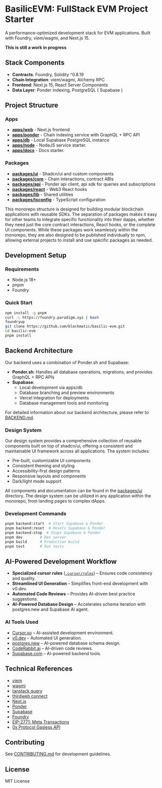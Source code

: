 # BasilicEVM: FullStack EVM Project Starter

A performance-optimized development stack for EVM applications. Built with Foundry, viem/wagmi, and Next.js 15.

__This is still a work in progress__

## Stack Components

- __Contracts__: Foundry, Solidity ^0.8.19
- __Chain Integration__: viem/wagmi, Alchemy RPC
- __Frontend__: Next.js 15, React Server Components
- __Data Layer__: Ponder indexing, PostgreSQL ( Supabase )
  
## Project Structure

### Apps
- [__apps/web__](./apps/web/README.md) - Next.js frontend
- [__apps/ponder__](./apps/ponder/README.md) - Chain indexing service with GraphQL + RPC API
- [__apps/db__](./packages/db/README.md) - Local Supabase PostgreSQL instance
- [__apps/node__](./packages/node/README.md) - NodeJS service starter.
- [__apps/docs__](./packages/docs/README.md) - Docs starter.

### Packages
- [__packages/ui__](./packages/ui/README.md) - Shadcn/ui and custom components
- [__packages/core__](./packages/core/README.md) - Chain interactions, contract ABIs
- [__packages/api__](./packages/api/README.md) - Ponder api client, api sdk for queries and subscriptions
- [__packages/react__](./packages/react/README.md) - Web3 React hooks
- [__packages/lib__](./packages/lib/README.md) - Shared utilities
- [__packages/tsconfig__](./packages/tsconfig/README.md) - TypeScript configuration

This monorepo structure is designed for building modular blockchain applications with reusable SDKs. The separation of packages makes it easy for other teams to integrate specific functionality into their dapps, whether they need just the core contract interactions, React hooks, or the complete UI components. While these packages work seamlessly within the monorepo, they are also designed to be published individually to npm, allowing external projects to install and use specific packages as needed.

## Development Setup

### Requirements
- Node.js 18+
- pnpm
- Foundry

### Quick Start

```bash
npm install -g pnpm
curl -L https://foundry.paradigm.xyz | bash
foundryup
git clone https://github.com/blockmatic/basilic-evm.git
cd basilic-evm
pnpm install
```

## Backend Architecture

Our backend uses a combination of Ponder.sh and Supabase:

- **Ponder.sh**: Handles all database operations, migrations, and provides GraphQL + RPC APIs
- **Supabase**: 
  - Local development via apps/db
  - Database branching and preview environments
  - Vercel integration for deployments
  - Database management tools and monitoring

For detailed information about our backend architecture, please refer to [BACKEND.md](./BACKEND.md).

### Design System

Our design system provides a comprehensive collection of reusable components built on top of shadcn/ui, offering a consistent and maintainable UI framework across all applications. The system includes:

- Pre-built, customizable UI components
- Consistent theming and styling
- Accessibility-first design patterns
- Responsive layouts and components
- Dark/light mode support

All components and documentation can be found in the [packages/ui](./packages/ui/README.md) directory. The design system can be utilized in any application within the monorepo, from landing pages to complex dApps.

### Development Commands

```bash
pnpm backend:start  # Start Supabase & Ponder 
pnpm backend:reset  # Resets Supabase & Ponder 
pnpm backend:stop  # Stops Supabase & Ponder 
pnpm dev        # Dev server
pnpm build      # Production build
pnpm test       # Run tests
```

## AI-Powered Development Workflow

- **Specialized cursor rules** ([`.cursor/rules`](./.cursor/rules/README.md)) – Ensures code consistency and quality.
- **Streamlined UI Generation** – Simplifies front-end development with v0.dev.
- **Automated Code Reviews** – Provides AI-driven best practice suggestions.
- **AI-Powered Database Design** – Accelerates schema iteration with postgres.new and Supabase AI agent.

### AI Tools Used

- [Cursor.so](https://cursor.so/) – AI-assisted development environment.
- [v0.dev](https://v0.dev/) – Automated UI generation.
- [postgres.new](https://postgres.new/) – AI-powered database schema design.
- [CodeRabbit.ai](https://coderabbit.ai/) – AI-driven code reviews.
- [Supabase.com](https://supabase.com/) – AI-powered backend tools.

## Technical References

- [viem](https://viem.sh)
- [wagmi](https://wagmi.sh)
- [tanstack query](https://tanstack.com/query)
- [thirdweb connect](https://thirdweb.com/connect)
- [Next.js](https://nextjs.org/docs)
- [Ponder](https://ponder.sh/docs)
- [Supabase](https://supabase.com/docs)
- [Foundry](https://book.getfoundry.sh)
- [EIP-2771: Meta Transactions](https://eips.ethereum.org/EIPS/eip-2771)
- [0x Protocol Gasless API](https://0x.org/docs/gasless-api/introduction)

## Contributing

See [CONTRIBUTING.md](./CONTRIBUTING.md) for development guidelines.

## License

MIT License

